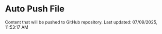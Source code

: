 # Auto Push File

Content that will be pushed to GitHub repository.
Last updated: 07/09/2025, 11:53:17 AM